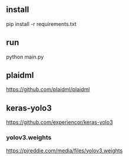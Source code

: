 ## install
pip install -r requirements.txt
## run
python main.py
## plaidml
https://github.com/plaidml/plaidml
## keras-yolo3
https://github.com/experiencor/keras-yolo3
### yolov3.weights
https://pjreddie.com/media/files/yolov3.weights